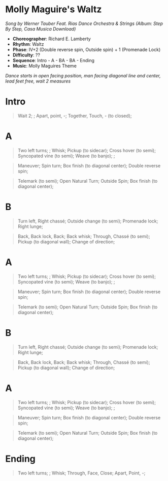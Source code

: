 # Molly Maguire's Waltz
*Song by Werner Tauber Feat. Rias Dance Orchestra & Strings (Album: Step By Step, Casa Musica Download)*

* **Choreographer**: Richard E. Lamberty
* **Rhythm**: Waltz
* **Phase**: IV+2 (Double reverse spin, Outside spin) + 1 (Promenade Lock)
* **Difficulty**: ??
* **Sequence**: Intro - A - BA - BA - Ending
* **Music**: Molly Maguires Theme

*Dance starts in open facing position, man facing diagonal line and center, lead feet free, wait 2 measures*

# Intro

> Wait 2; ; Apart, point, -; Together, Touch, - (to closed);

# A

> Two left turns; ; Whisk; Pickup (to sidecar); Cross hover (to semi); Syncopated vine (to semi); Weave (to banjo); ;

> Maneuver; Spin turn; Box finish (to diagonal center); Double reverse spin;

> Telemark (to semi); Open Natural Turn; Outside Spin; Box finish (to diagonal center);

# B

> Turn left, Right chassé; Outside change (to semi); Promenade lock; Right lunge;

> Back, Back lock, Back; Back whisk; Through, Chassé (to semi); Pickup (to diagonal wall); Change of direction;

# A

> Two left turns; ; Whisk; Pickup (to sidecar); Cross hover (to semi); Syncopated vine (to semi); Weave (to banjo); ;

> Maneuver; Spin turn; Box finish (to diagonal center); Double reverse spin;

> Telemark (to semi); Open Natural Turn; Outside Spin; Box finish (to diagonal center);

# B

> Turn left, Right chassé; Outside change (to semi); Promenade lock; Right lunge;

> Back, Back lock, Back; Back whisk; Through, Chassé (to semi); Pickup (to diagonal wall); Change of direction;

# A

> Two left turns; ; Whisk; Pickup (to sidecar); Cross hover (to semi); Syncopated vine (to semi); Weave (to banjo); ;

> Maneuver; Spin turn; Box finish (to diagonal center); Double reverse spin;

> Telemark (to semi); Open Natural Turn; Outside Spin; Box finish (to diagonal center);

# Ending

> Two left turns; ; Whisk; Through, Face, Close; Apart, Point, -;


